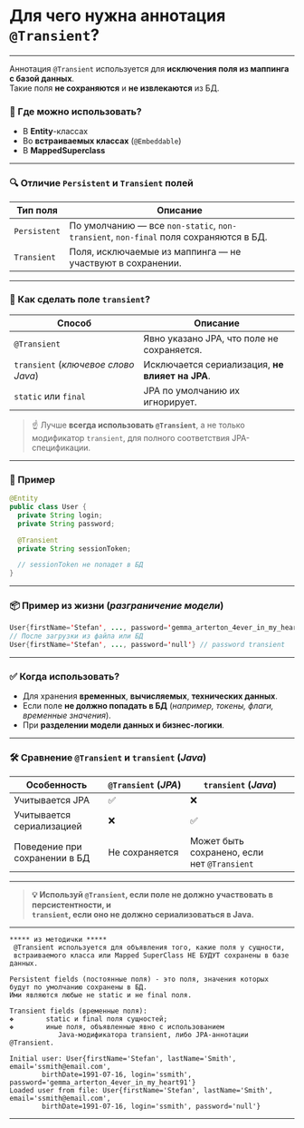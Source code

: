 # Для чего нужна аннотация `@Transient`?

---
Аннотация `@Transient` используется для **исключения поля из маппинга с базой данных**.  
Такие поля **не сохраняются** и **не извлекаются** из БД.

### 🧩 Где можно использовать?
- В **Entity**-классах
- Во **встраиваемых классах** (`@Embeddable`)
- В **MappedSuperclass**

---
### 🔍 Отличие `Persistent` и `Transient` полей

|**Тип поля**|**Описание**|
|---|---|
|`Persistent`|По умолчанию — все `non-static`, `non-transient`, `non-final` поля сохраняются в БД.|
|`Transient`|Поля, исключаемые из маппинга — не участвуют в сохранении.|

---
### 🧠 Как сделать поле `transient`?

|**Способ**|**Описание**|
|---|---|
|`@Transient`|Явно указано JPA, что поле не сохраняется.|
|`transient` (_ключевое слово Java_)|Исключается сериализация, **не влияет на JPA**.|
|`static` или `final`|JPA по умолчанию их игнорирует.|
> ☝️ Лучше **всегда использовать `@Transient`**, а не только модификатор `transient`, для полного соответствия JPA-спецификации.

---
### 🧪 Пример
```java
@Entity
public class User {
  private String login;
  private String password;

  @Transient
  private String sessionToken;

  // sessionToken не попадет в БД
}
```

---
### 📦 Пример из жизни (_разграничение модели_)

```java
User{firstName='Stefan', ..., password='gemma_arterton_4ever_in_my_heart91'}
// После загрузки из файла или БД
User{firstName='Stefan', ..., password='null'} // password transient
```

---
### ✅ Когда использовать?
- Для хранения **временных**, **вычисляемых**, **технических данных**.
- Если поле **не должно попадать в БД** (_например, токены, флаги, временные значения_).
- При **разделении модели данных и бизнес-логики**.

---
### 🛠️ Сравнение `@Transient` и `transient` (_Java_)

|**Особенность**|`@Transient` (_JPA_)|`transient` (_Java_)|
|---|---|---|
|Учитывается JPA|✅|❌|
|Учитывается сериализацией|❌|✅|
|Поведение при сохранении в БД|Не сохраняется|Может быть сохранено, если нет `@Transient`|

---
> **💡 Используй `@Transient`, если поле не должно участвовать в персистентности, и  
> `transient`, если оно не должно сериализоваться в Java.**

---

```
***** из методички *****
 @Transient используется для объявления того, какие поля у сущности, 
 встраиваемого класса или Mapped SuperClass НЕ БУДУТ сохранены в базе данных.
 
Persistent fields (постоянные поля) - это поля, значения которых 
будут по умолчанию сохранены в БД. 
Ими являются любые не static и не final поля.

Transient fields (временные поля):
❖        static и final поля сущностей;
❖        иные поля, объявленные явно с использованием 
            Java-модификатора transient, либо JPA-аннотации @Transient.

Initial user: User{firstName='Stefan', lastName='Smith', email='ssmith@email.com', 
        birthDate=1991-07-16, login='ssmith', password='gemma_arterton_4ever_in_my_heart91'} 
Loaded user from file: User{firstName='Stefan', lastName='Smith', email='ssmith@email.com', 
        birthDate=1991-07-16, login='ssmith', password='null'}
```

---
